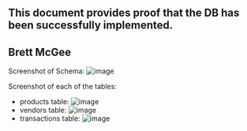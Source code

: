 ## This document provides proof that the DB has been successfully implemented.
## Brett McGee

Screenshot of Schema: ![image](https://github.com/bmcgee9/craftBeerSalesDB/assets/102620872/f550d1cd-23df-4811-9f8e-10adccfa6a72)

Screenshot of each of the tables: 
- products table: ![image](https://github.com/bmcgee9/craftBeerSalesDB/assets/102620872/59c37891-0559-49c8-a531-b27ec856f1a9)
- vendors table: ![image](https://github.com/bmcgee9/craftBeerSalesDB/assets/102620872/c1cb1bde-98d5-47a3-8399-814339716318)
- transactions table: ![image](https://github.com/bmcgee9/craftBeerSalesDB/assets/102620872/c4e06985-4542-49c1-b922-8578e1ec96c6)
<!-- end of the list -->

